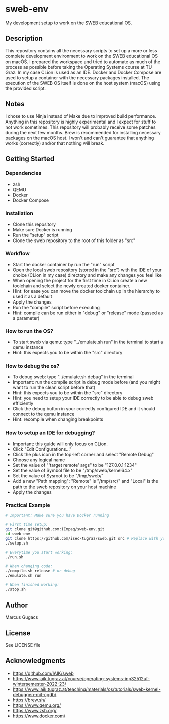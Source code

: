 # sweb-env
My development setup to work on the SWEB educational OS.

## Description
This repository contains all the necessary scripts to set up a more or less complete development environment
to work on the SWEB educational OS on macOS. I prepared the workspace and tried to automate as much of the process as
possible before taking the Operating Systems course at TU Graz. In my case CLion is used as an IDE. Docker and Docker
Compose are used to setup a container with the necessary packages installed. The execution of the SWEB OS itself is
done on the host system (macOS) using the provided script.

## Notes
I chose to use Ninja instead of Make due to improved build performance. Anything in this repository is highly
experimental and I expect for stuff to not work sometimes. This repository will probably receive some patches during
the next few months. Brew is recommended for installing necessary packages on the macOS host. I won't and can't
guarantee that anything works (correctly) and/or that nothing will break.

## Getting Started
### Dependencies
* zsh
* QEMU
* Docker
* Docker Compose

### Installation
* Clone this repository
* Make sure Docker is running
* Run the "setup" script
* Clone the sweb repository to the root of this folder as "src"

### Workflow
* Start the docker container by run the "run" script
* Open the local sweb repository (stored in the "src") with the IDE of your choice (CLion in my case) directory and make any changes you feel like
* When opening the project for the first time in CLion create a new toolchain and select the newly created docker container.
* Hint: for ease you can move the docker toolchain up in the hierarchy to used it as a default
* Apply the changes
* Run the "compile" script before executing
* Hint: compile can be run either in "debug" or "release" mode (passed as a parameter)

### How to run the OS?
* To start sweb via qemu: type "../emulate.sh run" in the terminal to start a qemu instance
* Hint: this expects you to be within the "src" directory

### How to debug the os?
* To debug sweb: type "../emulate.sh debug" in the terminal
* Important: run the compile script in debug mode before (and you might want to run the clean script before that)
* Hint: this expects you to be within the "src" directory
* Hint: you need to setup your IDE correctly to be able to debug sweb efficiently
* Click the debug button in your correctly configured IDE and it should connect to the qemu instance
* Hint: recompile when changing breakpoints

### How to setup an IDE for debugging?
* Important: this guide will only focus on CLion.
* Click "Edit Configurations..."
* Click the plus icon in the top-left corner and select "Remote Debug"
* Choose any logical name
* Set the value of "'target remote' args" to be "127.0.0.1:1234"
* Set the value of Symbol file to be "/tmp/sweb/kernel64.x"
* Set the value of Sysroot to be "/tmp/sweb/"
* Add a new "Path mapping": "Remote" is "/tmp/src/" and "Local" is the path to the sweb repository on your host machine
* Apply the changes

### Practical Example

```bash
# Important: Make sure you have Docker running

# First time setup:
git clone git@github.com:IImpaq/sweb-env.git
cd sweb-env
git clone https://github.com/isec-tugraz/sweb.git src # Replace with your repository
./setup.sh

# Everytime you start working:
./run.sh

# When changing code:
./compile.sh release # or debug
./emulate.sh run

# When finished working:
./stop.sh
```

## Author
Marcus Gugacs

## License
See LICENSE file

## Acknowledgments
* https://github.com/IAIK/sweb
* https://www.iaik.tugraz.at/course/operating-systems-inp32512uf-wintersemester-2022-23/
* https://www.iaik.tugraz.at/teaching/materials/os/tutorials/sweb-kernel-debuggen-mit-cgdb/
* https://brew.sh/
* https://www.qemu.org/
* https://www.zsh.org/
* https://www.docker.com/
